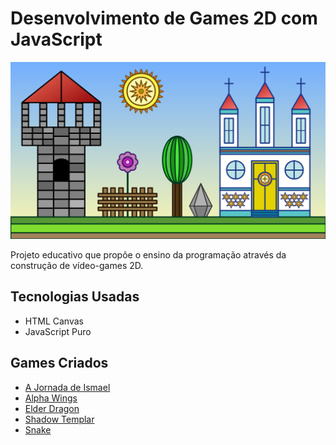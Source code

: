 # Desenvolvimento de Games 2D com JavaScript

![img](https://raw.githubusercontent.com/the-akira/JavaScriptGameDev/master/Avatar.png)

Projeto educativo que propõe o ensino da programação através da construção de vídeo-games 2D.

## Tecnologias Usadas

- HTML Canvas
- JavaScript Puro

## Games Criados

- [A Jornada de Ismael](https://github.com/the-akira/JavaScriptGameDev/tree/master/Games/A%20Jornada%20de%20Ismael)
- [Alpha Wings](https://github.com/the-akira/JavaScriptGameDev/tree/master/Games/Alpha%20Wings)
- [Elder Dragon](https://github.com/the-akira/JavaScriptGameDev/tree/master/Games/Elder%20Dragon)
- [Shadow Templar](https://github.com/the-akira/JavaScriptGameDev/tree/master/Games/Shadow%20Templar)
- [Snake](https://github.com/the-akira/JavaScriptGameDev/tree/master/Games/Snake)
